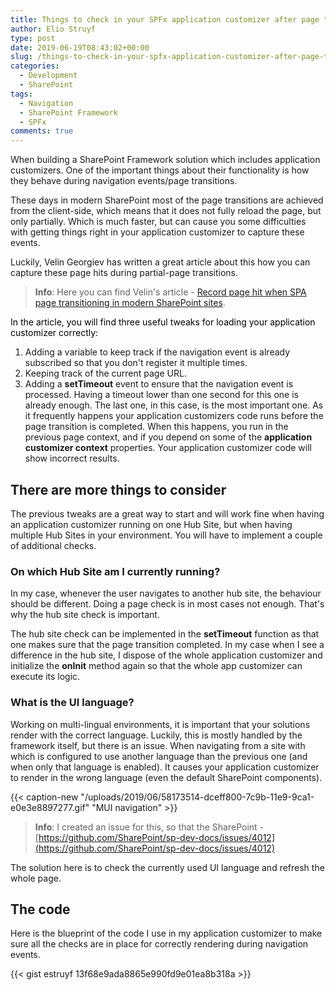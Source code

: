 ```yaml
---
title: Things to check in your SPFx application customizer after page transitions
author: Elio Struyf
type: post
date: 2019-06-19T08:43:02+00:00
slug: /things-to-check-in-your-spfx-application-customizer-after-page-transitions/
categories:
  - Development
  - SharePoint
tags:
  - Navigation
  - SharePoint Framework
  - SPFx
comments: true
---
```


When building a SharePoint Framework solution which includes application customizers. One of the important things about their functionality is how they behave during navigation events/page transitions.

These days in modern SharePoint most of the page transitions are achieved from the client-side, which means that it does not fully reload the page, but only partially. Which is much faster, but can cause you some difficulties with getting things right in your application customizer to capture these events.

Luckily, Velin Georgiev has written a great article about this how you can capture these page hits during partial-page transitions.

> **Info**: Here you can find Velin's article - [Record page hit when SPA page transitioning in modern SharePoint sites](https://blog.velingeorgiev.com/page-hit-when-SPA-page-transitioning-modern-sharepoint-sites).

<span style="color: black;">In the article, you will find three useful tweaks for loading your application customizer correctly:
</span>

1.  Adding a variable to keep track if the navigation event is already subscribed so that you don't register it multiple times.
2.  Keeping track of the current page URL.
3.  Adding a **setTimeout** event to ensure that the navigation event is processed. Having a timeout lower than one second for this one is already enough.
The last one, in this case, is the most important one. As it frequently happens your application customizers code runs before the page transition is completed. When this happens, you run in the previous page context, and if you depend on some of the **application customizer context** properties. Your application customizer code will show incorrect results.

## There are more things to consider

The previous tweaks are a great way to start and will work fine when having an application customizer running on one Hub Site, but when having multiple Hub Sites in your environment. You will have to implement a couple of additional checks.

### On which Hub Site am I currently running?

In my case, whenever the user navigates to another hub site, the behaviour should be different. Doing a page check is in most cases not enough. That's why the hub site check is important.

The hub site check can be implemented in the **setTimeout** function as that one makes sure that the page transition completed. In my case when I see a difference in the hub site, I dispose of the whole application customizer and initialize the **onInit** method again so that the whole app customizer can execute its logic.

### What is the UI language?

Working on multi-lingual environments, it is important that your solutions render with the correct language. Luckily, this is mostly handled by the framework itself, but there is an issue. When navigating from a site with which is configured to use another language than the previous one (and when only that language is enabled). It causes your application customizer to render in the wrong language (even the default SharePoint components).

{{< caption-new "/uploads/2019/06/58173514-dceff800-7c9b-11e9-9ca1-e0e3e8897277.gif" "MUI navigation" >}}

> **Info**: I created an issue for this, so that the SharePoint - [https://github.com/SharePoint/sp-dev-docs/issues/4012](https://github.com/SharePoint/sp-dev-docs/issues/4012)

The solution here is to check the currently used UI language and refresh the whole page.

## The code

Here is the blueprint of the code I use in my application customizer to make sure all the checks are in place for correctly rendering during navigation events.

{{< gist estruyf 13f68e9ada8865e990fd9e01ea8b318a >}}